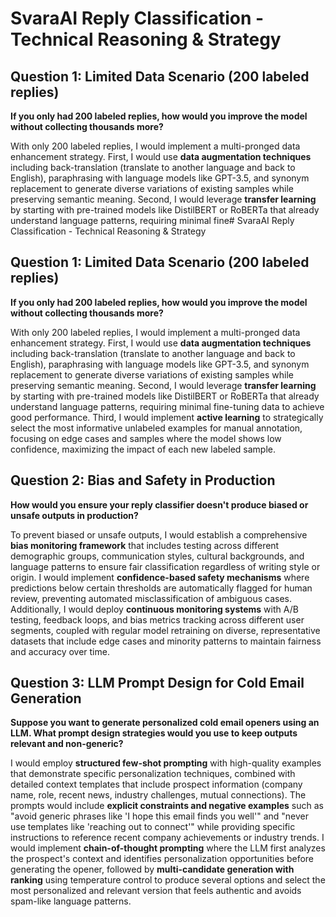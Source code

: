 # SvaraAI Reply Classification - Technical Reasoning & Strategy

## Question 1: Limited Data Scenario (200 labeled replies)

**If you only had 200 labeled replies, how would you improve the model without collecting thousands more?**

With only 200 labeled replies, I would implement a multi-pronged data enhancement strategy. First, I would use **data augmentation techniques** including back-translation (translate to another language and back to English), paraphrasing with language models like GPT-3.5, and synonym replacement to generate diverse variations of existing samples while preserving semantic meaning. Second, I would leverage **transfer learning** by starting with pre-trained models like DistilBERT or RoBERTa that already understand language patterns, requiring minimal fine# SvaraAI Reply Classification - Technical Reasoning & Strategy

## Question 1: Limited Data Scenario (200 labeled replies)

**If you only had 200 labeled replies, how would you improve the model without collecting thousands more?**

With only 200 labeled replies, I would implement a multi-pronged data enhancement strategy. First, I would use **data augmentation techniques** including back-translation (translate to another language and back to English), paraphrasing with language models like GPT-3.5, and synonym replacement to generate diverse variations of existing samples while preserving semantic meaning. Second, I would leverage **transfer learning** by starting with pre-trained models like DistilBERT or RoBERTa that already understand language patterns, requiring minimal fine-tuning data to achieve good performance. Third, I would implement **active learning** to strategically select the most informative unlabeled examples for manual annotation, focusing on edge cases and samples where the model shows low confidence, maximizing the impact of each new labeled sample.

## Question 2: Bias and Safety in Production

**How would you ensure your reply classifier doesn't produce biased or unsafe outputs in production?**

To prevent biased or unsafe outputs, I would establish a comprehensive **bias monitoring framework** that includes testing across different demographic groups, communication styles, cultural backgrounds, and language patterns to ensure fair classification regardless of writing style or origin. I would implement **confidence-based safety mechanisms** where predictions below certain thresholds are automatically flagged for human review, preventing automated misclassification of ambiguous cases. Additionally, I would deploy **continuous monitoring systems** with A/B testing, feedback loops, and bias metrics tracking across different user segments, coupled with regular model retraining on diverse, representative datasets that include edge cases and minority patterns to maintain fairness and accuracy over time.

## Question 3: LLM Prompt Design for Cold Email Generation

**Suppose you want to generate personalized cold email openers using an LLM. What prompt design strategies would you use to keep outputs relevant and non-generic?**

I would employ **structured few-shot prompting** with high-quality examples that demonstrate specific personalization techniques, combined with detailed context templates that include prospect information (company name, role, recent news, industry challenges, mutual connections). The prompts would include **explicit constraints and negative examples** such as "avoid generic phrases like 'I hope this email finds you well'" and "never use templates like 'reaching out to connect'" while providing specific instructions to reference recent company achievements or industry trends. I would implement **chain-of-thought prompting** where the LLM first analyzes the prospect's context and identifies personalization opportunities before generating the opener, followed by **multi-candidate generation with ranking** using temperature control to produce several options and select the most personalized and relevant version that feels authentic and avoids spam-like language patterns.
